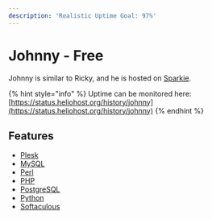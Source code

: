 ```yaml
---
description: 'Realistic Uptime Goal: 97%'
---
```


# Johnny - Free

Johnny is similar to Ricky, and he is hosted on [Sparkie](../physical/sparkie.md).

{% hint style="info" %}
Uptime can be monitored here: [https://status.heliohost.org/history/johnny](https://status.heliohost.org/history/johnny)
{% endhint %}

## Features

* [Plesk](../../features/Plesk.md)
* [MySQL](../../management/mysql.md)
* [Perl](../../tutorials/perl.md)
* [PHP](../../features/php.md)
* [PostgreSQL](../../features/postgresql.md)
* [Python](../../features/python.md)
* [Softaculous](../../features/softaculous.md)
